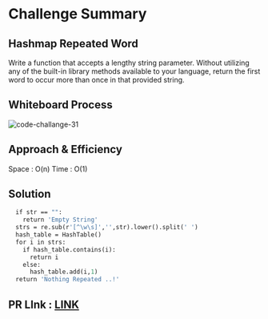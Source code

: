 # Challenge Summary
## Hashmap Repeated Word 
Write a function that accepts a lengthy string parameter.
Without utilizing any of the built-in library methods available to your language, return the first word to occur more than once in that provided string.

## Whiteboard Process

![code-challange-31](https://user-images.githubusercontent.com/75991604/169700847-11e46755-2e16-4594-bfd7-40667d636957.png)

## Approach & Efficiency
Space : O(n)
Time : O(1)

## Solution

``` def first_repeated_word(str):
  if str == "":
    return 'Empty String'
  strs = re.sub(r'[^\w\s]','',str).lower().split(' ')
  hash_table = HashTable()
  for i in strs:
    if hash_table.contains(i):
      return i
    else:
      hash_table.add(i,1)
  return 'Nothing Repeated ..!'
  ```

## PR LInk :  [LINK](https://github.com/hind-hb/data-structures-and-algorithms2/pull/24/commits/c111aae269d46d8e8a49129a659c60869a935cb0)

